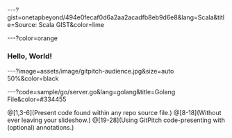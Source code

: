 ---?gist=onetapbeyond/494e0fecaf0d6a2aa2acadfb8eb9d6e8&lang=Scala&title=Source: Scala GIST&color=lime

---?color=orange

### Hello, World!

---?image=assets/image/gitpitch-audience.jpg&size=auto 50%&color=black

---?code=sample/go/server.go&lang=golang&title=Golang File&color=#334455

@[1,3-6](Present code found within any repo source file.)
@[8-18](Without ever leaving your slideshow.)
@[19-28](Using GitPitch code-presenting with (optional) annotations.)

